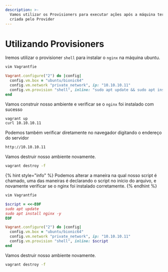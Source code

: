 ```yaml
---
description: >-
  Vamos utilizar os Provisioners para executar ações após a máquina ter sido
  criada pelo Provider
---
```


# Utilizando Provisioners

Iremos utilizar o provisioner `shell` para instalar o `nginx` na máquina ubuntu.

```bash
vim Vagrantfie
```

```ruby
Vagrant.configure("2") do |config|
  config.vm.box = "ubuntu/bionic64"
  config.vm.network "private_network", ip: "10.10.10.11"
  config.vm.provision "shell", inline: "sudo apt update && sudo apt install nginx -y"
end
```

Vamos construir nosso ambiente e verificar se o `nginx` foi instalado com sucesso

```bash
vagrant up
curl 10.10.10.11
```

Podemos também verificar diretamente no navegador digitando o endereço do servidor

```html
http://10.10.10.11
```

Vamos destruir nosso ambiente novamente.

```bash
vagrant destroy -f
```

{% hint style="info" %}
Podemos alterar a maneira na qual nosso script é chamado, uma das maneiras é declarando o script no início do arquivo, e novamente verificar se o nginx foi instalado corretamente.
{% endhint %}

```bash
vim Vagrantfie
```

```ruby
$script = <<-EOF
sudo apt update
sudo apt install nginx -y
EOF

Vagrant.configure("2") do |config|
  config.vm.box = "ubuntu/bionic64"
  config.vm.network "private_network", ip: "10.10.10.11"
  config.vm.provision "shell", inline: $script
end
```

Vamos destruir nosso ambiente novamente.

```bash
vagrant destroy -f
```
